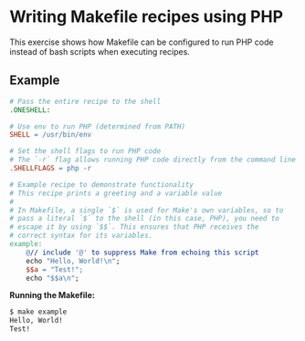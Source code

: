 # Writing Makefile recipes using PHP

This exercise shows how Makefile can be configured to run PHP code instead of bash scripts when executing recipes.

## Example

```makefile
# Pass the entire recipe to the shell
.ONESHELL:

# Use env to run PHP (determined from PATH)
SHELL = /usr/bin/env

# Set the shell flags to run PHP code
# The `-r` flag allows running PHP code directly from the command line without requiring a PHP script file
.SHELLFLAGS = php -r

# Example recipe to demonstrate functionality
# This recipe prints a greeting and a variable value
#
# In Makefile, a single `$` is used for Make's own variables, so to
# pass a literal `$` to the shell (in this case, PHP), you need to
# escape it by using `$$`. This ensures that PHP receives the
# correct syntax for its variables.
example:
	@// include '@' to suppress Make from echoing this script
	echo "Hello, World!\n";
	$$a = "Test!";
	echo "$$a\n";
```

**Running the Makefile:**

```bash
$ make example
Hello, World!
Test!
```
